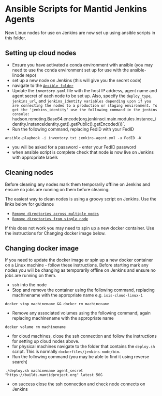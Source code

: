 # Ansible Scripts for Mantid Jenkins Agents

New Linux nodes for use on Jenkins are now set up using ansible scripts in this folder.

## Setting up cloud nodes

- Ensure you have activated a conda environment with ansible (you may need to use the conda environment set up for use with the ansible-linode repo)
- set up a new node on Jenkins (this will give you the secret code)
- navigate to the [`Ansible folder`](https://github.com/mantidproject/dockerfiles/tree/main/Linux/jenkins-node/ansible)
- Update the `inventory.yaml` file with the host IP address, agent name and agent secret of each node to be set up. Also, specify the `deploy_type`, `jenkins_url`, and `jenkins_identity variables depending upon if you are connecting the nodes to a production or staging environment. To get the 'jenkins_identity' use the following command in the jenkins console: `hudson.remoting.Base64.encode(org.jenkinsci.main.modules.instance_identity.InstanceIdentity.get().getPublic().getEncoded())`.
- Run the following command, replacing FedID with your FedID
```
ansible-playbook -i inventory.txt jenkins-agent.yml -u FedID -K
```
- you will be asked for a password - enter your FedID password
- when ansible script is complete check that node is now live on Jenkins with appropriate labels


## Cleaning nodes

Before cleaning any nodes mark them temporarily offline on Jenkins and ensure no jobs are running on them before cleaning.

The easiest way to clean nodes is using a groovy script on Jenkins. Use the links below for guidance
- [`Remove directories across multiple nodes`](https://developer.mantidproject.org/JenkinsConfiguration.html#remove-directories-across-multiple-nodes)
- [`Remove directories from single node`](https://developer.mantidproject.org/JenkinsConfiguration.html#remove-directories-from-single-node)

If this does not work you may need to spin up a new docker container. Use the instructions for Changing docker image below.

## Changing docker image

If you need to update the docker image or spin up a new docker container on a Linux machine - follow these instructions. Before starting mark any nodes you will be changing as temporarily offline on Jenkins and ensure no jobs are running on them. 

- ssh into the node
- Stop and remove the container using the following command, replacing machinename with the appropriate name e.g. `isis-cloud-linux-1`
```
docker stop machinename && docker rm machinename
```
- Remove any associated volumes using the following command, again replacing machinename with the appropriate name
```
docker volume rm machinename
```
- for cloud machines, close the ssh connection and follow the instructions for setting up cloud nodes above.
- for physical machines navigate to the folder that contains the `deploy.sh` script. This is normally `dockerfiles/jenkins-node/bin`.
- Run the following command (you may be able to find it using reverse search)
```
./deploy.sh machinename agent_secret "https://builds.mantidproject.org" latest 50G
```
- on success close the ssh connection and check node connects on Jenkins

